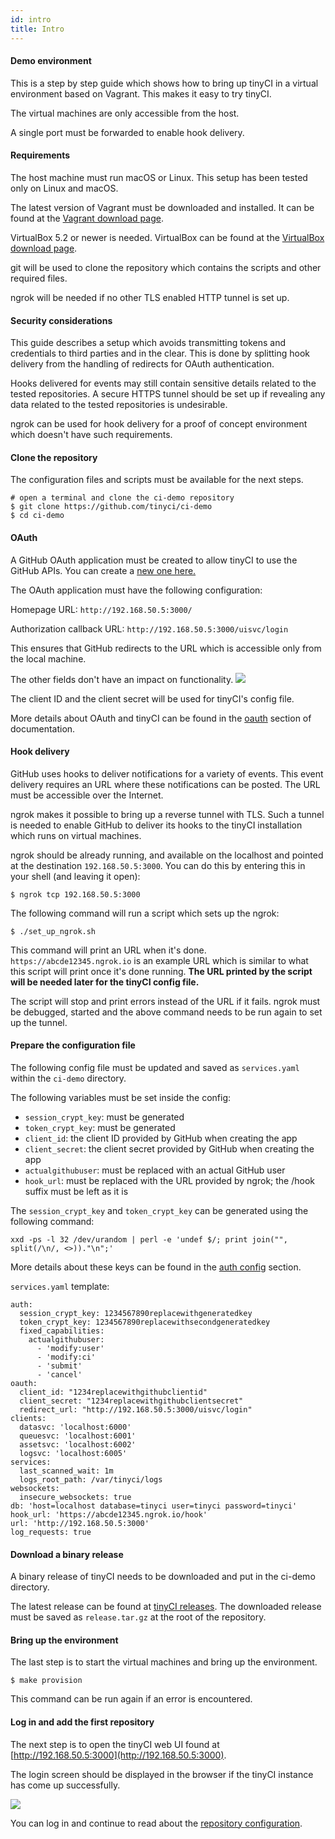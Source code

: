 ```yaml
---
id: intro
title: Intro
---
```


#### Demo environment

This is a step by step guide which shows how to bring up tinyCI in a
virtual environment based on Vagrant. This makes it easy to try tinyCI.

The virtual machines are only accessible from the host.

A single port must be forwarded to enable hook delivery.

#### Requirements

The host machine must run macOS or Linux. This setup has been tested
only on Linux and macOS.

The latest version of Vagrant must be downloaded and installed. It can
be found at the [Vagrant download page](https://www.vagrantup.com/downloads.html).

VirtualBox 5.2 or newer is needed. VirtualBox
can be found at the [VirtualBox download page](https://www.virtualbox.org/wiki/Downloads).

git will be used to clone the repository which contains the scripts
and other required files.

ngrok will be needed if no other TLS enabled HTTP tunnel is set up.

#### Security considerations

This guide describes a setup which avoids transmitting tokens and
credentials to third parties and in the clear. This is done by
splitting hook delivery from the handling of redirects for OAuth
authentication.

Hooks delivered for events may still contain sensitive details related
to the tested repositories. A secure HTTPS tunnel should be set up if
revealing any data related to the tested repositories is undesirable.

ngrok can be used for hook delivery for a proof of concept environment
which doesn't have such requirements.

#### Clone the repository

The configuration files and scripts must be available for the next
steps.

```
# open a terminal and clone the ci-demo repository
$ git clone https://github.com/tinyci/ci-demo
$ cd ci-demo
```

#### OAuth

A GitHub OAuth application must be created to allow tinyCI to use the
GitHub APIs. You can create a [new one here.](https://github.com/settings/developers)

The OAuth application must have the following configuration:

Homepage URL: `http://192.168.50.5:3000/`

Authorization callback URL: `http://192.168.50.5:3000/uisvc/login`

This ensures that GitHub redirects to the URL which is accessible only
from the local machine.

The other fields don't have an impact on functionality.
<img src="/img/screenshots/tinyci-app-github.png" />

The client ID and the client secret will be used for tinyCI's config
file.

More details about OAuth and tinyCI can be found in the [oauth](oauth)
section of documentation.

#### Hook delivery

GitHub uses hooks to deliver notifications for a variety of events.
This event delivery requires an URL where these notifications can
be posted. The URL must be accessible over the Internet.

ngrok makes it possible to bring up a reverse tunnel with TLS. Such a
tunnel is needed to enable GitHub to deliver its hooks to the
tinyCI installation which runs on virtual machines.

ngrok should be already running, and available on the localhost and pointed at
the destination `192.168.50.5:3000`. You can do this by entering this in your shell (and leaving it open):

```
$ ngrok tcp 192.168.50.5:3000
```

The following command will run a script which sets up the ngrok:

```
$ ./set_up_ngrok.sh
```

This command will print an URL when it's done. `https://abcde12345.ngrok.io`
is an example URL which is similar to what this script will print once
it's done running. **The URL printed by the script will be needed later
for the tinyCI config file.**

The script will stop and print errors instead of the URL if it fails.
ngrok must be debugged, started and the above command needs to be run
again to set up the tunnel.

#### Prepare the configuration file

The following config file must be updated and saved as `services.yaml`
within the `ci-demo` directory.

The following variables must be set inside the config:

- `session_crypt_key`: must be generated
- `token_crypt_key`: must be generated
- `client_id`: the client ID provided by GitHub when creating the app
- `client_secret`: the client secret provided by GitHub when creating the app
- `actualgithubuser`: must be replaced with an actual GitHub user
- `hook_url`: must be replaced with the URL provided by ngrok; the /hook suffix must be left as it is

The `session_crypt_key` and `token_crypt_key` can be generated using the
following command:

```
xxd -ps -l 32 /dev/urandom | perl -e 'undef $/; print join("", split(/\n/, <>))."\n";'
```

More details about these keys can be found in the [auth config](auth_config)
section.

`services.yaml` template:

```
auth:
  session_crypt_key: 1234567890replacewithgeneratedkey
  token_crypt_key: 1234567890replacewithsecondgeneratedkey
  fixed_capabilities:
    actualgithubuser:
      - 'modify:user'
      - 'modify:ci'
      - 'submit'
      - 'cancel'
oauth:
  client_id: "1234replacewithgithubclientid"
  client_secret: "1234replacewithgithubclientsecret"
  redirect_url: "http://192.168.50.5:3000/uisvc/login"
clients:
  datasvc: 'localhost:6000'
  queuesvc: 'localhost:6001'
  assetsvc: 'localhost:6002'
  logsvc: 'localhost:6005'
services:
  last_scanned_wait: 1m
  logs_root_path: /var/tinyci/logs
websockets:
  insecure_websockets: true
db: 'host=localhost database=tinyci user=tinyci password=tinyci'
hook_url: 'https://abcde12345.ngrok.io/hook'
url: 'http://192.168.50.5:3000'
log_requests: true
```

#### Download a binary release

A binary release of tinyCI needs to be downloaded and put in the
ci-demo directory.

The latest release can be found at [tinyCI releases](https:/github.com/tinyci/tinyci/releases).
The downloaded release must be saved as `release.tar.gz` at the root of the repository.

#### Bring up the environment

The last step is to start the virtual machines and bring up the
environment.

```
$ make provision
```

This command can be run again if an error is encountered.

#### Log in and add the first repository

The next step is to open the tinyCI web UI found at [http://192.168.50.5:3000](http://192.168.50.5:3000).

The login screen should be displayed in the browser if the tinyCI instance
has come up successfully.

<img src="/img/screenshots/login.png" />

You can log in and continue to read about the [repository configuration](repository_config).
